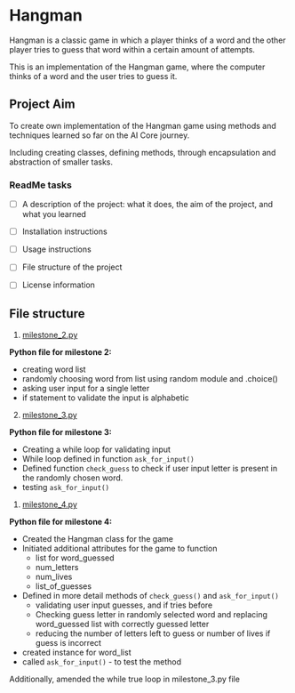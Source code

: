 # Hangman
Hangman is a classic game in which a player thinks of a word and the other player tries to guess that word within a certain amount of attempts.

This is an implementation of the Hangman game, where the computer thinks of a word and the user tries to guess it. 

## Project Aim
To create own implementation of the Hangman game using methods and techniques learned so far on the AI Core journey. 

Including creating classes, defining methods, through encapsulation and abstraction of smaller tasks. 


### ReadMe tasks 

- [ ] A description of the project: what it does, the aim of the project, and what you learned
- [ ] Installation instructions
- [ ] Usage instructions
- [ ] File structure of the project
- [ ] License information


## File structure 

1. [milestone_2.py](milestone_2.py)
   
**Python file for milestone 2:**

  - creating word list
  - randomly choosing word from list using random module and .choice()
  - asking user input for a single letter
  - if statement to validate the input is alphabetic
   
2. [milestone_3.py](milestone_3.py)

**Python file for milestone 3:**

- Creating a while loop for validating input
- While loop defined in function `ask_for_input()`
- Defined function `check_guess` to check if user input letter is present in the randomly chosen word. 
- testing `ask_for_input()`

1. [milestone_4.py](milestone_4.py)

**Python file for milestone 4:**

- Created the Hangman class for the game
- Initiated additional attributes for the game to function
  - list for word_guessed
  - num_letters
  - num_lives
  - list_of_guesses
- Defined in more detail methods of `check_guess()` and `ask_for_input()`
  - validating user input guesses, and if tries before
  - Checking guess letter in randomly selected word and replacing word_guessed list with correctly guessed letter
  - reducing the number of letters left to guess or number of lives if guess is incorrect
- created instance for word_list
- called `ask_for_input()` - to test the method

Additionally, amended the while true loop in milestone_3.py file
